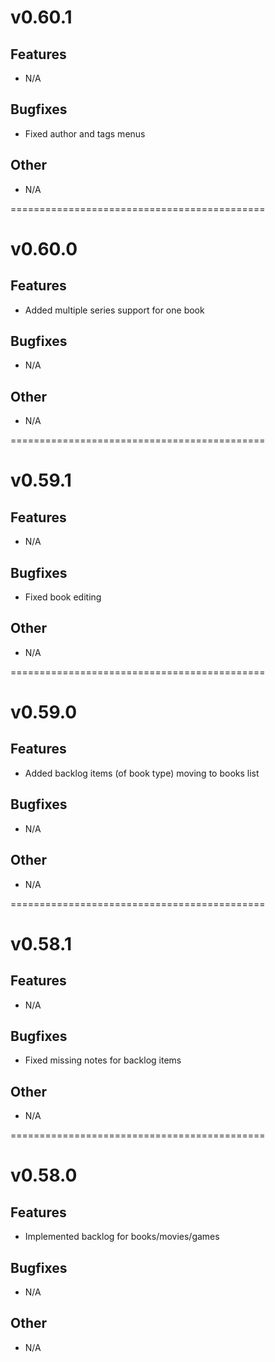 # v0.60.1

## Features

 - N/A

## Bugfixes

 - Fixed author and tags menus

## Other

 - N/A

============================================
# v0.60.0

## Features

 - Added multiple series support for one book

## Bugfixes

 - N/A

## Other

 - N/A

============================================
# v0.59.1

## Features

 - N/A

## Bugfixes

 - Fixed book editing

## Other

 - N/A

============================================
# v0.59.0

## Features

 - Added backlog items (of book type) moving to books list

## Bugfixes

 - N/A

## Other

 - N/A

============================================
# v0.58.1

## Features

 - N/A

## Bugfixes

 - Fixed missing notes for backlog items

## Other

 - N/A

============================================
# v0.58.0

## Features

 - Implemented backlog for books/movies/games

## Bugfixes

 - N/A

## Other

 - N/A
